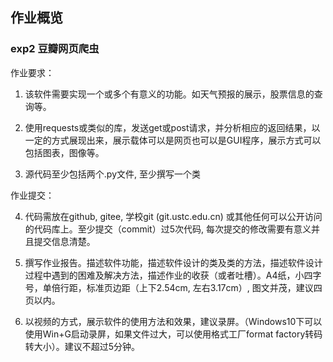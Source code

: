 ## 作业概览

### exp2 豆瓣网页爬虫

作业要求：
1. 该软件需要实现一个或多个有意义的功能。如天气预报的展示，股票信息的查询等。

2. 使用requests或类似的库，发送get或post请求，并分析相应的返回结果，以一定的方式展现出来，展示载体可以是网页也可以是GUI程序，展示方式可以包括图表，图像等。

3. 源代码至少包括两个.py文件, 至少撰写一个类

作业提交：

4. 代码需放在github, gitee, 学校git (git.ustc.edu.cn) 或其他任何可以公开访问的代码库上。至少提交（commit）过5次代码, 每次提交的修改需要有意义并且提交信息清楚。

5. 撰写作业报告。描述软件功能，描述软件设计的类及类的方法，描述软件设计过程中遇到的困难及解决方法，描述作业的收获（或者吐槽）。A4纸，小四字号，单倍行距，标准页边距（上下2.54cm, 左右3.17cm）, 图文并茂，建议四页以内。

6. 以视频的方式，展示软件的使用方法和效果，建议录屏。（Windows10下可以使用Win+G启动录屏，如果文件过大，可以使用格式工厂format factory转码转大小）。建议不超过5分钟。
